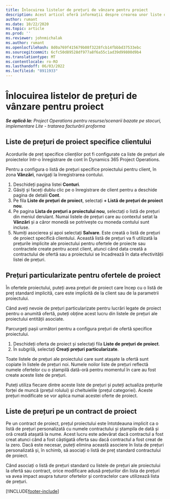 ```yaml
---
title: Înlocuirea listelor de prețuri de vânzare pentru proiect
description: Acest articol oferă informații despre crearea unor liste de prețuri de vânzare personalizate.
author: rumant
ms.date: 10/22/2020
ms.topic: article
ms.prod: ''
ms.reviewer: johnmichalak
ms.author: rumant
ms.openlocfilehash: 8d0a769f415679b08f3228fcb14fbbbd37533ebc
ms.sourcegitcommit: 6cfc50d89528df977a8f6a55c1ad39d99800d9b4
ms.translationtype: MT
ms.contentlocale: ro-RO
ms.lasthandoff: 06/03/2022
ms.locfileid: "8911933"
---
```

# <a name="override-project-sales-price-lists"></a>Înlocuirea listelor de prețuri de vânzare pentru proiect

_**Se aplică la:** Project Operations pentru resurse/scenarii bazate pe stocuri, implementare Lite - tratarea facturării proforma_

## <a name="customer-specific-project-price-lists"></a>Liste de prețuri de proiect specifice clientului

Acordurile de preț specifice clienților pot fi configurate ca liste de prețuri ale proiectelor într-o înregistrare de cont în Dynamics 365 Project Operations.

Pentru a configura o listă de prețuri specifice proiectului pentru client, în zona **Vânzări**, navigați la înregistrarea contului.

1. Deschideți pagina listei **Conturi**.
2. Găsiți și faceți dublu clic pe o înregistrare de client pentru a deschide pagina de detalii **Cont**.
3. Pe fila **Liste de prețuri de proiect**, selectați **+ Listă de prețuri de proiect nou**.
4. Pe pagina **Lista de prețuri a proiectului nou**, selectați o listă de prețuri din meniul derulant. Numai listele de prețuri care au contextul setat la **Vânzări** și a căror monedă se potrivește cu moneda contului sunt incluse.
5. Numiți asocierea și apoi selectați **Salvare**. Este creată o listă de prețuri de proiect specifică clientului. Această listă de prețuri va fi utilizată la prețurile implicite ale proiectului pentru ofertele de proiecte sau contractele create pentru acest client, atunci când data creată a contractului de ofertă sau a proiectului se încadrează în data efectivității listei de prețuri.

## <a name="custom-pricing-on-project-quotes"></a>Prețuri particularizate pentru ofertele de proiect

În ofertele proiectului, puteți avea prețuri de proiect care încep cu o listă de preț standard implicită, care este implicită de la client sau de la parametrii proiectului.

Când aveți nevoie de prețuri particularizate pentru lucrări legate de proiect pentru o anumită ofertă, puteți obține acest lucru din listele de prețuri ale proiectului entității asociate.

Parcurgeți pașii următori pentru a configura prețuri de ofertă specifice proiectului.

1. Deschideți oferta de proiect și selectați fila **Liste de prețuri de proiect**.
2. În subgrilă, selectați **Creați prețuri particularizate**.

Toate listele de prețuri ale proiectului care sunt atașate la ofertă sunt copiate în listele de prețuri noi. Numele noilor liste de prețuri reflectă numele ofertelor cu o ștampilă dată-oră pentru momentul în care au fost create aceste liste de prețuri.

Puteți utiliza fiecare dintre aceste liste de prețuri și puteți actualiza prețurile forței de muncă (prețul rolului) și cheltuielile (prețul categoriei). Aceste prețuri modificate se vor aplica numai acestei oferte de proiect.

## <a name="price-lists-on-a-project-contract"></a>Liste de prețuri pe un contract de proiect

Pe un contract de proiect, prețul proiectului este întotdeauna implicit ca o listă de prețuri personalizată cu numele contractului și ștampila de dată și oră creată atașată la nume. Acest lucru este adevărat dacă contractul a fost creat atunci când a fost câștigată oferta sau dacă contractul a fost creat de la zero. Dacă este necesar, puteți elimina această asociere în lista de prețuri personalizată și, în schimb, să asociați o listă de preț standard contractului de proiect.

Când asociați o listă de prețuri standard cu listele de prețuri ale proiectului la ofertă sau contract, orice modificare adusă prețurilor din lista de prețuri va avea impact asupra tuturor ofertelor și contractelor care utilizează lista de prețuri.


[!INCLUDE[footer-include](../includes/footer-banner.md)]